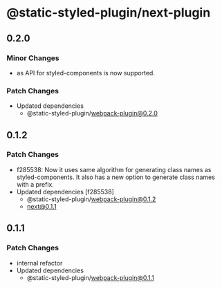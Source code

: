 # @static-styled-plugin/next-plugin

## 0.2.0

### Minor Changes

- as API for styled-components is now supported.

### Patch Changes

- Updated dependencies
  - @static-styled-plugin/webpack-plugin@0.2.0

## 0.1.2

### Patch Changes

- f285538: Now it uses same algorithm for generating class names as styled-components.
  It also has a new option to generate class names with a prefix.
- Updated dependencies [f285538]
  - @static-styled-plugin/webpack-plugin@0.1.2
  - next@0.1.1

## 0.1.1

### Patch Changes

- internal refactor
- Updated dependencies
  - @static-styled-plugin/webpack-plugin@0.1.1
